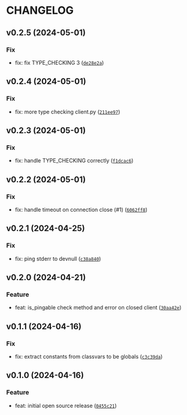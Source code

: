 # CHANGELOG



## v0.2.5 (2024-05-01)

### Fix

* fix: fix TYPE_CHECKING 3 ([`de28e2a`](https://github.com/tutorintelligence/tcp-modbus-aio/commit/de28e2a7c88bff9498a16ef77e2796f72a24b57a))


## v0.2.4 (2024-05-01)

### Fix

* fix: more type checking client.py ([`211ee97`](https://github.com/tutorintelligence/tcp-modbus-aio/commit/211ee979fa235215818ed68418e8879a7398551a))


## v0.2.3 (2024-05-01)

### Fix

* fix: handle TYPE_CHECKING correctly ([`f1dcac6`](https://github.com/tutorintelligence/tcp-modbus-aio/commit/f1dcac6ab52b25441f651becf8e20006fe6ffd20))


## v0.2.2 (2024-05-01)

### Fix

* fix: handle timeout on connection close (#1) ([`6062ff8`](https://github.com/tutorintelligence/tcp-modbus-aio/commit/6062ff84dd4c6ce69d91603f2869ec86560d49ee))


## v0.2.1 (2024-04-25)

### Fix

* fix: ping stderr to devnull ([`c38a840`](https://github.com/tutorintelligence/tcp-modbus-aio/commit/c38a840539db714ac27e293eacf153d573e4bf2f))


## v0.2.0 (2024-04-21)

### Feature

* feat: is_pingable check method and error on closed client ([`30aa42e`](https://github.com/tutorintelligence/tcp-modbus-aio/commit/30aa42e47ef7d2e0b1f3cea0a77dc464d389e0f3))


## v0.1.1 (2024-04-16)

### Fix

* fix: extract constants from classvars to be globals ([`c3c39da`](https://github.com/tutorintelligence/tcp-modbus-aio/commit/c3c39da0eedf1d84fbc8cad9d71147c01fd094c9))


## v0.1.0 (2024-04-16)

### Feature

* feat: initial open source release ([`0455c21`](https://github.com/tutorintelligence/tcp-modbus-aio/commit/0455c2111e76a60503f5ea140d2d5ed1d684bc80))
